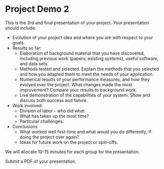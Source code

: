 # Project Demo 2

This is the 3rd and final presentation of your project.  Your presentation should include:

- Evolution of your project idea and where you are with respect to your goals.
- Results so far:
    - Elaboration of background material that you have discovered, including previous work (papers, existing systems), useful software, and data sets.
    - Methods tested and selected.  Explain the methods that you selected and how you adapted them to meet the needs of your application.
    - Numerical results of your performance measures, and how they evolved over the project.  What changes made the most improvement?  Compare your results to background work.
    - Live demonstration of the capabilities of your system. Show and discuss both success and failure.
- Work involved:
    - Division of labor - who did what. 
    - What has taken up the most time?
    - Particular challenges.
- Conclusions
    - What worked well first-time and what would you do differently, if doing the project over again?
    - Ideas for future work on the project or spin-offs.

We will allocate 10-15 minutes for each group for the presentation. 

Submit a PDF of your presentation.
